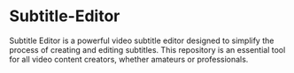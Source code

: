 # Subtitle-Editor

Subtitle Editor is a powerful video subtitle editor designed to simplify the process of creating and editing subtitles. This repository is an essential tool for all video content creators, whether amateurs or professionals.

